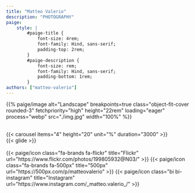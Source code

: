 ```yaml
---
title: "Matteo Valerio"
description: "PHOTOGRAPHY"
paige:
    style: |
        #paige-title {  
            font-size: 4rem;    
            font-family: Hind, sans-serif;
            padding-top: 2rem;
        }
        #paige-description {
            font-size: rem;
            font-family: Hind, sans-serif;
            padding-bottom: 1rem;
        } 
authors: ["matteo-valerio"] 
---
```


<p>
{{% paige/image alt="Landscape" 
    breakpoints=true class="object-fit-cover rounded-3" 
    fetchpriority="high" height="22rem" loading="eager" process="webp" 
    src="./img.jpg" width="100%" %}}
</p>

<br>

<div id="mobileContent">
    {{< carousel items="4" height="20" unit="%" duration="3000" >}}
</div>

<div id="desktopContent">
    {{< glide >}}
</div>

<br>

<div class="column-gap-3 d-flex display-6 justify-content-center mb-3">
    {{< paige/icon class="fa-brands fa-flickr" title="Flickr" url="https://www.flickr.com/photos/199805932@N03/" >}}
    {{< paige/icon class="fa-brands fa-500px" title="500px" url="https://500px.com/p/matteovalerio" >}}    
    {{< paige/icon class="bi bi-instagram" title="Instagram" url="https://www.instagram.com/_matteo.valerio_/" >}}
</div>

